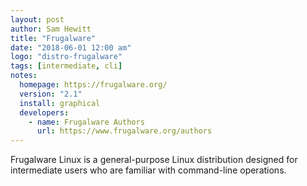 ```yaml
---
layout: post
author: Sam Hewitt
title: "Frugalware"
date: "2018-06-01 12:00 am"
logo: "distro-frugalware"
tags: [intermediate, cli]
notes:
  homepage: https://frugalware.org/
  version: "2.1"
  install: graphical
  developers:
    - name: Frugalware Authors
      url: https://www.frugalware.org/authors
---
```


Frugalware Linux is a general-purpose Linux distribution designed for intermediate users who are familiar with command-line operations.